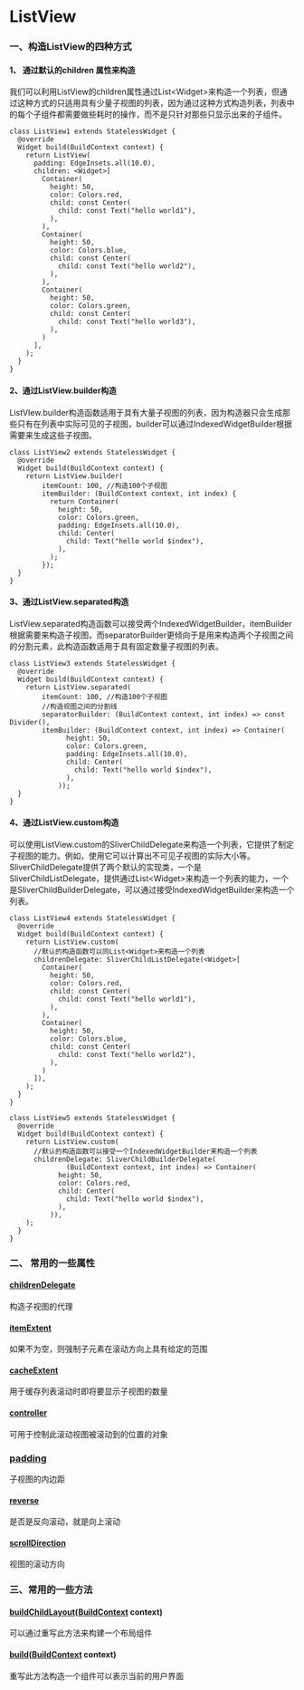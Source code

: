 ﻿# ListView

### 一、构造ListView的四种方式
#### 1、 通过默认的children 属性来构造
我们可以利用ListView的children属性通过List\<Widget\>来构造一个列表，但通过这种方式的只适用具有少量子视图的列表，因为通过这种方式构造列表，列表中的每个子组件都需要做些耗时的操作，而不是只针对那些只显示出来的子组件。

```
class ListView1 extends StatelessWidget {
  @override
  Widget build(BuildContext context) {
    return ListView(
      padding: EdgeInsets.all(10.0),
      children: <Widget>[
        Container(
          height: 50,
          color: Colors.red,
          child: const Center(
            child: const Text("hello world1"),
          ),
        ),
        Container(
          height: 50,
          color: Colors.blue,
          child: const Center(
            child: const Text("hello world2"),
          ),
        ),
        Container(
          height: 50,
          color: Colors.green,
          child: const Center(
            child: const Text("hello world3"),
          ),
        )
      ],
    );
  }
}
```

#### 2、通过ListView.builder构造
ListVIew.builder构造函数适用于具有大量子视图的列表，因为构造器只会生成那些只有在列表中实际可见的子视图，builder可以通过IndexedWidgetBuilder根据需要来生成这些子视图。

```
class ListView2 extends StatelessWidget {
  @override
  Widget build(BuildContext context) {
    return ListView.builder(
        itemCount: 100, //构造100个子视图
        itemBuilder: (BuildContext context, int index) {
          return Container(
            height: 50,
            color: Colors.green,
            padding: EdgeInsets.all(10.0),
            child: Center(
              child: Text("hello world $index"),
            ),
          );
        });
  }
}
```

####  3、通过ListView.separated构造
ListView.separated构造函数可以接受两个IndexedWidgetBuilder，itemBuilder根据需要来构造子视图，而separatorBuilder更倾向于是用来构造两个子视图之间的分割元素，此构造函数适用于具有固定数量子视图的列表。

```
class ListView3 extends StatelessWidget {
  @override
  Widget build(BuildContext context) {
    return ListView.separated(
        itemCount: 100, //构造100个子视图
        //构造视图之间的分割线
        separatorBuilder: (BuildContext context, int index) => const Divider(),
        itemBuilder: (BuildContext context, int index) => Container(
              height: 50,
              color: Colors.green,
              padding: EdgeInsets.all(10.0),
              child: Center(
                child: Text("hello world $index"),
              ),
            ));
  }
}
```

#### 4、通过ListView.custom构造
可以使用ListView.custom的SliverChildDelegate来构造一个列表，它提供了制定子视图的能力。例如，使用它可以计算出不可见子视图的实际大小等。SliverChildDelegate提供了两个默认的实现类，一个是SliverChildListDelegate，提供通过List\<Widget\>来构造一个列表的能力，一个是SliverChildBuilderDelegate，可以通过接受IndexedWidgetBuilder来构造一个列表。

```
class ListView4 extends StatelessWidget {
  @override
  Widget build(BuildContext context) {
    return ListView.custom(
      //默认的构造函数可以同List<Widget>来构造一个列表
      childrenDelegate: SliverChildListDelegate(<Widget>[
        Container(
          height: 50,
          color: Colors.red,
          child: const Center(
            child: const Text("hello world1"),
          ),
        ),
        Container(
          height: 50,
          color: Colors.blue,
          child: const Center(
            child: const Text("hello world2"),
          ),
        )
      ]),
    );
  }
}
```

```
class ListView5 extends StatelessWidget {
  @override
  Widget build(BuildContext context) {
    return ListView.custom(
      //默认的构造函数可以接受一个IndexedWidgetBuilder来构造一个列表
      childrenDelegate: SliverChildBuilderDelegate(
              (BuildContext context, int index) => Container(
            height: 50,
            color: Colors.red,
            child: Center(
              child: Text("hello world $index"),
            ),
          )),
    );
  }
}
```

### 二、 常用的一些属性

#### [childrenDelegate](https://api.flutter.dev/flutter/widgets/ListView/childrenDelegate.html)
构造子视图的代理

#### [itemExtent](https://api.flutter.dev/flutter/widgets/ListView/itemExtent.html)
如果不为空，则强制子元素在滚动方向上具有给定的范围

#### [cacheExtent](https://api.flutter.dev/flutter/widgets/ScrollView/cacheExtent.html) 
用于缓存列表滚动时即将要显示子视图的数量

#### [controller](https://api.flutter.dev/flutter/widgets/ScrollView/controller.html)
可用于控制此滚动视图被滚动到的位置的对象

### [padding](https://api.flutter.dev/flutter/widgets/BoxScrollView/padding.html)
子视图的内边距

#### [reverse](https://api.flutter.dev/flutter/widgets/ScrollView/reverse.html)  
是否是反向滚动，就是向上滚动

#### [scrollDirection](https://api.flutter.dev/flutter/widgets/ScrollView/scrollDirection.html)
视图的滚动方向


### 三、常用的一些方法

#### [buildChildLayout](https://api.flutter.dev/flutter/widgets/ListView/buildChildLayout.html)([BuildContext](https://api.flutter.dev/flutter/widgets/BuildContext-class.html)  context)
可以通过重写此方法来构建一个布局组件

#### [build](https://api.flutter.dev/flutter/widgets/ScrollView/build.html)([BuildContext](https://api.flutter.dev/flutter/widgets/BuildContext-class.html)  context)

重写此方法构造一个组件可以表示当前的用户界面
